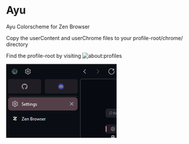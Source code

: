 
# Ayu

Ayu Colorscheme for Zen Browser

Copy the userContent and userChrome files to your profile-root/chrome/ directory

Find the profile-root by visiting ![about:profiles](about:profiles)

![](ayu-dark.png)
